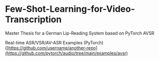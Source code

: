 # Few-Shot-Learning-for-Video-Transcription
Master Thesis for a German Lip-Reading System based on PyTorch AVSR

Real-time ASR/VSR/AV-ASR Examples (PyTorch) ([https://github.com/username/another-repo](https://github.com/pytorch/audio/tree/main/examples/avsr)
